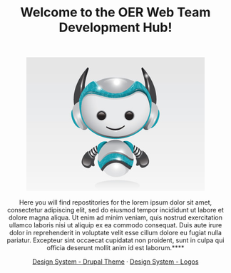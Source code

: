 <h1 align="center">Welcome to the OER Web Team Development Hub!</h1><br>

<p align="center">
      <img src="/img/oer-web--mascotte.jpg">
</p>

<p align="center">
    Here you will find repostitories for the lorem ipsum dolor sit amet, consectetur adipiscing elit, sed do eiusmod tempor incididunt ut labore et dolore magna aliqua. Ut enim ad minim veniam, quis nostrud exercitation ullamco laboris nisi ut aliquip ex ea commodo consequat. Duis aute irure dolor in reprehenderit in voluptate velit esse cillum dolore eu fugiat nulla pariatur. Excepteur sint occaecat cupidatat non proident, sunt in culpa qui officia deserunt mollit anim id est laborum.****
</p>

<p align="center">
  <a href="https://getbootstrap.com/docs/5.2/">Design System - Drupal Theme</a>
  ·
  <a href="https://icons.getbootstrap.com/">Design System - Logos</a>
</p>
